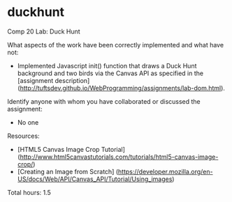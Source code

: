 # duckhunt
Comp 20 Lab: Duck Hunt

What aspects of the work have been correctly implemented and what have not:
* Implemented Javascript init() function that draws a Duck Hunt background and two birds via the Canvas API as specified in the [assignment description] (http://tuftsdev.github.io/WebProgramming/assignments/lab-dom.html).

Identify anyone with whom you have collaborated or discussed the assignment:
* No one

Resources:
* [HTML5 Canvas Image Crop Tutorial] (http://www.html5canvastutorials.com/tutorials/html5-canvas-image-crop/)
* [Creating an Image from Scratch] (https://developer.mozilla.org/en-US/docs/Web/API/Canvas_API/Tutorial/Using_images)

Total hours: 1.5
